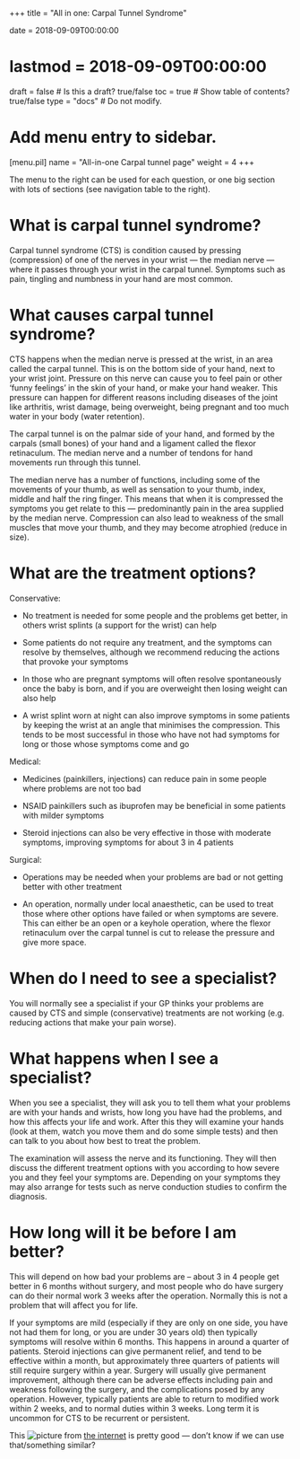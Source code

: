 +++
title = "All in one: Carpal Tunnel Syndrome"

date = 2018-09-09T00:00:00
# lastmod = 2018-09-09T00:00:00

draft = false  # Is this a draft? true/false
toc = true  # Show table of contents? true/false
type = "docs"  # Do not modify.

# Add menu entry to sidebar.
[menu.pil]
  name = "All-in-one Carpal tunnel page"
  weight = 4
+++

The menu to the right can be used for each question, or one big section with lots of sections (see navigation table to the right).

# What is carpal tunnel syndrome?
Carpal tunnel syndrome (CTS) is condition caused by pressing (compression) of one of the nerves in your wrist — the median nerve — where it passes through your wrist in the carpal tunnel.  Symptoms such as pain, tingling and numbness in your hand are most common.


# What causes carpal tunnel syndrome?
CTS happens when the median nerve is pressed at the wrist, in an area called the carpal tunnel.  This is on the bottom side of your hand, next to your wrist joint.  Pressure on this nerve can cause you to feel pain or other ‘funny feelings’ in the skin of your hand, or make your hand weaker. This pressure can happen for different reasons including diseases of the joint like arthritis, wrist damage, being overweight, being pregnant and too much water in your body (water retention).

The carpal tunnel is on the palmar side of your hand, and formed by the carpals (small bones) of your hand and a ligament called the flexor retinaculum.  The median nerve and a number of tendons for hand movements run through this tunnel.  

The median nerve has a number of functions, including some of the movements of your thumb, as well as sensation to your thumb, index, middle and half the ring finger. This means that when it is compressed the symptoms you get relate to this — predominantly pain in the area supplied by the median nerve.  Compression can also lead to weakness of the small muscles that move your thumb, and they may become atrophied (reduce in size).

# What are the treatment options?
Conservative:

*	No treatment is needed for some people and the problems get better, in others wrist splints (a support for the wrist) can help

*	Some patients do not require any treatment, and the symptoms can resolve by themselves, although we recommend reducing the actions that provoke your symptoms

*	In those who are pregnant symptoms will often resolve spontaneously once the baby is born, and if you are overweight then losing weight can also help

*	A wrist splint worn at night can also improve symptoms in some patients by keeping the wrist at an angle that minimises the compression.  This tends to be most successful in those who have not had symptoms for long or those whose symptoms come and go

Medical:

*	Medicines (painkillers, injections) can reduce pain in some people where problems are not too bad

*	NSAID painkillers such as ibuprofen may be beneficial in some patients with milder symptoms

*	Steroid injections can also be very effective in those with moderate symptoms, improving symptoms for about 3 in 4 patients

Surgical:

*	Operations may be needed when your problems are bad or not getting better with other treatment

*	An operation, normally under local anaesthetic, can be used to treat those where other options have failed or when symptoms are severe.  This can either be an open or a keyhole operation, where the flexor retinaculum over the carpal tunnel is cut to release the pressure and give more space.

# When do I need to see a specialist?
You will normally see a specialist if your GP thinks your problems are caused by CTS and simple (conservative) treatments are not working (e.g. reducing actions that make your pain worse).

# What happens when I see a specialist?
When you see a specialist, they will ask you to tell them what your problems are with your hands and wrists, how long you have had the problems, and how this affects your life and work.  After this they will examine your hands (look at them, watch you move them and do some simple tests) and then can talk to you about how best to treat the problem.

The examination will assess the nerve and its functioning.  They will then discuss the different treatment options with you according to how severe you and they feel your symptoms are.  Depending on your symptoms they may also arrange for tests such as nerve conduction studies to confirm the diagnosis.

# How long will it be before I am better?
This will depend on how bad your problems are – about 3 in 4 people get better in 6 months without surgery, and most people who do have surgery can do their normal work 3 weeks after the operation.  Normally this is not a problem that will affect you for life.

If your symptoms are mild (especially if they are only on one side, you have not had them for long, or you are under 30 years old) then typically symptoms will resolve within 6 months.  This happens in around a quarter of patients.  Steroid injections can give permanent relief, and tend to be effective within a month, but approximately three quarters of patients will still require surgery within a year.  Surgery will usually give permanent improvement, although there can be adverse effects including pain and weakness following the surgery, and the complications posed by any operation.  However, typically patients are able to return to modified work within 2 weeks, and to normal duties within 3 weeks.  Long term it is uncommon for CTS to be recurrent or persistent.

This ![picture](/img/CTS.jpg) from [the internet](https://patient.info/health/carpal-tunnel-syndrome-leaflet) is pretty good — don’t know if we can use that/something similar?
